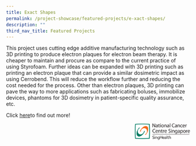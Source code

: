 ```yaml
---
title: Exact Shapes
permalink: /project-showcase/featured-projects/e-xact-shapes/
description: ""
third_nav_title: Featured Projects
---
```

This project uses cutting edge additive manufacturing technology such as 3D printing to produce electron plaques for electron beam therapy. It is cheaper to maintain and procure as compare to the current practice of using Styrofoam. Further ideas can be expanded with 3D printing such as printing an electron plaque that can provide a similar dosimetric impact as using Cerrobend. This will reduce the workflow further and reducing the cost needed for the process. Other than electron plaques, 3D printing can pave the way to more applications such as fabricating boluses, immobilize devices, phantoms for 3D dosimetry in patient-specific quality assurance, etc.

Click [here](/files/e-xact%20shapes%203d%20printed%20electron%20plaque.pdf)to find out more!

<img style="width:30%" src="/images/nccs%20logo.png" align="right">